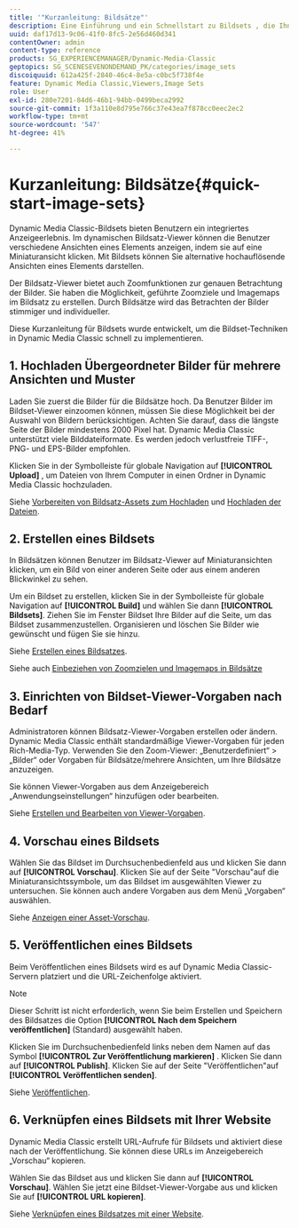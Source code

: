 ```yaml
---
title: '"Kurzanleitung: Bildsätze"'
description: Eine Einführung und ein Schnellstart zu Bildsets , die Ihnen helfen, die Bildset-Techniken schnell einzurichten und auszuführen.
uuid: daf17d13-9c06-41f0-8fc5-2e56d460d341
contentOwner: admin
content-type: reference
products: SG_EXPERIENCEMANAGER/Dynamic-Media-Classic
geptopics: SG_SCENESEVENONDEMAND_PK/categories/image_sets
discoiquuid: 612a425f-2840-46c4-8e5a-c0bc5f738f4e
feature: Dynamic Media Classic,Viewers,Image Sets
role: User
exl-id: 280e7201-84d6-46b1-94bb-0499beca2992
source-git-commit: 1f3a110e8d795e766c37e43ea7f878cc0eec2ec2
workflow-type: tm+mt
source-wordcount: '547'
ht-degree: 41%

---
```


# Kurzanleitung: Bildsätze{#quick-start-image-sets}

Dynamic Media Classic-Bildsets bieten Benutzern ein integriertes Anzeigeerlebnis. Im dynamischen Bildsatz-Viewer können die Benutzer verschiedene Ansichten eines Elements anzeigen, indem sie auf eine Miniaturansicht klicken. Mit Bildsets können Sie alternative hochauflösende Ansichten eines Elements darstellen.

Der Bildsatz-Viewer bietet auch Zoomfunktionen zur genauen Betrachtung der Bilder. Sie haben die Möglichkeit, geführte Zoomziele und Imagemaps im Bildsatz zu erstellen. Durch Bildsätze wird das Betrachten der Bilder stimmiger und individueller.

Diese Kurzanleitung für Bildsets wurde entwickelt, um die Bildset-Techniken in Dynamic Media Classic schnell zu implementieren.

## 1. Hochladen Übergeordneter Bilder für mehrere Ansichten und Muster

Laden Sie zuerst die Bilder für die Bildsätze hoch. Da Benutzer Bilder im Bildset-Viewer einzoomen können, müssen Sie diese Möglichkeit bei der Auswahl von Bildern berücksichtigen. Achten Sie darauf, dass die längste Seite der Bilder mindestens 2000 Pixel hat. Dynamic Media Classic unterstützt viele Bilddateiformate. Es werden jedoch verlustfreie TIFF-, PNG- und EPS-Bilder empfohlen.

Klicken Sie in der Symbolleiste für globale Navigation auf **[!UICONTROL Upload]** , um Dateien von Ihrem Computer in einen Ordner in Dynamic Media Classic hochzuladen.

Siehe [Vorbereiten von Bildsatz-Assets zum Hochladen](preparing-image-set-assets-upload.md#preparing-image-set-assets-for-upload) und [Hochladen der Dateien](uploading-files.md#uploading-your-files).

## 2. Erstellen eines Bildsets

In Bildsätzen können Benutzer im Bildsatz-Viewer auf Miniaturansichten klicken, um ein Bild von einer anderen Seite oder aus einem anderen Blickwinkel zu sehen.

Um ein Bildset zu erstellen, klicken Sie in der Symbolleiste für globale Navigation auf **[!UICONTROL Build]** und wählen Sie dann **[!UICONTROL Bildsets]**. Ziehen Sie im Fenster Bildset Ihre Bilder auf die Seite, um das Bildset zusammenzustellen. Organisieren und löschen Sie Bilder wie gewünscht und fügen Sie sie hinzu. 

Siehe [Erstellen eines Bildsatzes](creating-image-set.md#creating-an-image-set).

Siehe auch [Einbeziehen von Zoomzielen und Imagemaps in Bildsätze](/help/including-zoom-targets-image-maps-image-sets.md)

## 3. Einrichten von Bildset-Viewer-Vorgaben nach Bedarf

Administratoren können Bildsatz-Viewer-Vorgaben erstellen oder ändern. Dynamic Media Classic enthält standardmäßige Viewer-Vorgaben für jeden Rich-Media-Typ. Verwenden Sie den Zoom-Viewer: „Benutzerdefiniert“ > „Bilder“ oder Vorgaben für Bildsätze/mehrere Ansichten, um Ihre Bildsätze anzuzeigen.

Sie können Viewer-Vorgaben aus dem Anzeigebereich „Anwendungseinstellungen“ hinzufügen oder bearbeiten. 

Siehe [Erstellen und Bearbeiten von Viewer-Vorgaben](application-setup.md#adding-and-editing-viewer-presets).

## 4. Vorschau eines Bildsets

Wählen Sie das Bildset im Durchsuchenbedienfeld aus und klicken Sie dann auf **[!UICONTROL Vorschau]**. Klicken Sie auf der Seite &quot;Vorschau&quot;auf die Miniaturansichtssymbole, um das Bildset im ausgewählten Viewer zu untersuchen. Sie können auch andere Vorgaben aus dem Menü „Vorgaben“ auswählen. 

Siehe [Anzeigen einer Asset-Vorschau](previewing-asset.md#previewing-an-asset).

## 5. Veröffentlichen eines Bildsets

Beim Veröffentlichen eines Bildsets wird es auf Dynamic Media Classic-Servern platziert und die URL-Zeichenfolge aktiviert.

>[!NOTE]
>
>Dieser Schritt ist nicht erforderlich, wenn Sie beim Erstellen und Speichern des Bildsatzes die Option **[!UICONTROL Nach dem Speichern veröffentlichen]** (Standard) ausgewählt haben.

Klicken Sie im Durchsuchenbedienfeld links neben dem Namen auf das Symbol **[!UICONTROL Zur Veröffentlichung markieren]** . Klicken Sie dann auf **[!UICONTROL Publish]**. Klicken Sie auf der Seite &quot;Veröffentlichen&quot;auf **[!UICONTROL Veröffentlichen senden]**.

Siehe [Veröffentlichen](publishing-files.md#publishing-files).

## 6. Verknüpfen eines Bildsets mit Ihrer Website

Dynamic Media Classic erstellt URL-Aufrufe für Bildsets und aktiviert diese nach der Veröffentlichung. Sie können diese URLs im Anzeigebereich „Vorschau“ kopieren.

Wählen Sie das Bildset aus und klicken Sie dann auf **[!UICONTROL Vorschau]**. Wählen Sie jetzt eine Bildset-Viewer-Vorgabe aus und klicken Sie auf **[!UICONTROL URL kopieren]**.

Siehe [Verknüpfen eines Bildsatzes mit einer Website](linking-image-set-web-page.md#linking-an-image-set-to-a-web-page).
